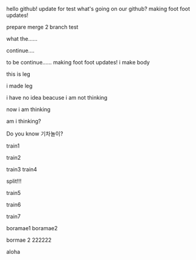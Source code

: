 hello github!
update for test
what's going on our github?
making foot 
foot updates!








prepare merge 2
branch test






what the......



continue....




to be continue......
making foot 
foot updates!
i make body








this is leg





i made leg




i have no idea beacuse i am not thinking




now i am thinking




am i thinking?



Do you know 기차놀이?

train1

train2

train3
train4


split!!!

train5

train6

train7


boramae1
boramae2

bormae 2 222222














aloha